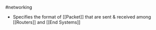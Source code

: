 #networking 
* Specifies the format of [[Packet]] that are sent & received among [[Routers]] and [[End Systems]]
